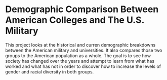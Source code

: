 # Demographic Comparison Between American Colleges and The U.S. Military
This project looks at the historical and curren demographic breakdowns between
the American military and universities. It also compares those two groups to the 
American population as a whole. The goal is to see how society has changed over the
years and attempt to learn from what has worked and what has not in order to
discover how to increase the levels of gender and racial diversity in both groups. 
